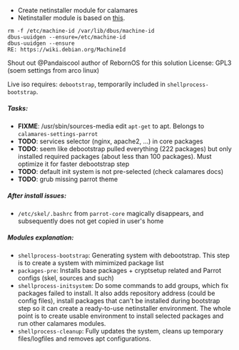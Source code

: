- Create netinstaller module for calamares
- Netinstaller module is based on [this](https://arcolinuxforum.com/viewtopic.php?f=46&t=2525&p=10207b).
```
rm -f /etc/machine-id /var/lib/dbus/machine-id
dbus-uuidgen --ensure=/etc/machine-id
dbus-uuidgen --ensure
RE: https://wiki.debian.org/MachineId
```
Shout out @Pandaiscool author of RebornOS for this solution
License: GPL3 (soem settings from arco linux)

Live iso requires: `debootstrap`, temporarily included in `shellprocess-bootstrap`.

##### Tasks:
- **FIXME**: /usr/sbin/sources-media edit `apt-get` to apt. Belongs to `calamares-settings-parrot`
- **TODO**: services selector (nginx, apache2, ...) in core packages
- **TODO**: seem like debootstrap pulled everything (222 packages) but only installed required packages (about less than 100 packages). Must optimize it for faster debootstrap step
- **TODO**: default init system is not pre-selected (check calamares docs)
- **TODO**: grub missing parrot theme

##### After install issues:
- `/etc/skel/.bashrc` from `parrot-core` magically disappears, and subsequently does not get copied in user's home

##### Modules explanation:
- `shellprocess-bootstrap`: Generating system with debootstrap. This step is to create a system with mimimized package list
- `packages-pre`: Installs base packages + cryptsetup related and Parrot configs (skel, sources and such)
- `shellprocess-initsystem`: Do some commands to add groups, which fix packages failed to install. It also adds repository address (could be config files), install packages that can't be installed during bootstrap step so it can create a ready-to-use netinstaller environment. The whole point is to create usable environment to install selected packages and run other calamares modules.
- `shellprocess-cleanup`: Fully updates the system, cleans up temporary files/logfiles and removes apt configurations.
